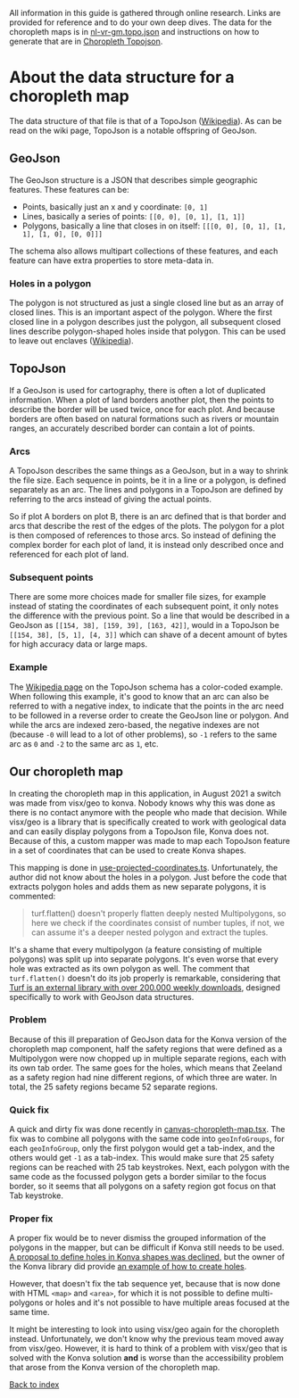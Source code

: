 All information in this guide is gathered through online research.
Links are provided for reference and to do your own deep dives.
The data for the choropleth maps is in [nl-vr-gm.topo.json](/packages/app/src/pages/api/topo-json/nl-vr-gm.topo.json) and instructions on how to generate that are in [Choropleth Topojson](choropleth-topojson.md).

# About the data structure for a choropleth map

The data structure of that file is that of a TopoJson ([Wikipedia](https://en.wikipedia.org/wiki/GeoJSON#TopoJSON)).
As can be read on the wiki page, TopoJson is a notable offspring of GeoJson.

## GeoJson

The GeoJson structure is a JSON that describes simple geographic features.
These features can be:
 - Points,
   basically just an x and y coordinate:
   `[0, 1]`
 - Lines,
   basically a series of points:
   `[[0, 0], [0, 1], [1, 1]]`
 - Polygons,
   basically a line that closes in on itself:
   `[[[0, 0], [0, 1], [1, 1], [1, 0], [0, 0]]]`

The schema also allows multipart collections of these features, and each feature can have extra properties to store meta-data in.

### Holes in a polygon
The polygon is not structured as just a single closed line but as an array of closed lines.
This is an important aspect of the polygon.
Where the first closed line in a polygon describes just the polygon, all subsequent closed lines describe polygon-shaped holes inside that polygon.
This can be used to leave out enclaves ([Wikipedia](https://en.wikipedia.org/wiki/Enclave_and_exclave)).

## TopoJson

If a GeoJson is used for cartography, there is often a lot of duplicated information.
When a plot of land borders another plot, then the points to describe the border will be used twice, once for each plot.
And because borders are often based on natural formations such as rivers or mountain ranges, an accurately described border can contain a lot of points.

### Arcs
A TopoJson describes the same things as a GeoJson, but in a way to shrink the file size.
Each sequence in points, be it in a line or a polygon, is defined separately as an arc.
The lines and polygons in a TopoJson are defined by referring to the arcs instead of giving the actual points.

So if plot A borders on plot B, there is an arc defined that is that border and arcs that describe the rest of the edges of the plots.
The polygon for a plot is then composed of references to those arcs.
So instead of defining the complex border for each plot of land, it is instead only described once and referenced for each plot of land.

### Subsequent points
There are some more choices made for smaller file sizes, for example instead of stating the coordinates of each subsequent point, it only notes the difference with the previous point.
So a line that would be described in a GeoJson as `[[154, 38], [159, 39], [163, 42]]`, would in a TopoJson be `[[154, 38], [5, 1], [4, 3]]` which can shave of a decent amount of bytes for high accuracy data or large maps.

### Example
The [Wikipedia page](https://en.wikipedia.org/wiki/GeoJSON#TopoJSON_Schema) on the TopoJson schema has a color-coded example.
When following this example, it's good to know that an arc can also be referred to with a negative index, to indicate that the points in the arc need to be followed in a reverse order to create the GeoJson line or polygon.
And while the arcs are indexed zero-based, the negative indexes are not (because `-0` will lead to a lot of other problems), so `-1` refers to the same arc as `0` and `-2` to the same arc as `1`, etc.

## Our choropleth map
In creating the choropleth map in this application, in August 2021 a switch was made from visx/geo to konva.
Nobody knows why this was done as there is no contact anymore with the people who made that decision.
While visx/geo is a library that is specifically created to work with geological data and can easily display polygons from a TopoJson file, Konva does not.
Because of this, a custom mapper was made to map each TopoJson feature in a set of coordinates that can be used to create Konva shapes.

This mapping is done in [use-projected-coordinates.ts](/packages/app/src/components/choropleth/logic/use-projected-coordinates.ts).
Unfortunately, the author did not know about the holes in a polygon.
Just before the code that extracts polygon holes and adds them as new separate polygons, it is commented:
  > turf.flatten() doesn't properly flatten deeply nested Multipolygons,
  so here we check if the coordinates consist of number tuples, if not,
  we can assume it's a deeper nested polygon and extract the tuples.

It's a shame that every multipolygon (a feature consisting of multiple polygons) was split up into separate polygons.
It's even worse that every hole was extracted as its own polygon as well.
The comment that `turf.flatten()` doesn't do its job properly is remarkable, considering that [Turf is an external library with over 200.000 weekly downloads](https://www.npmjs.com/package/@turf/turf), designed specifically to work with GeoJson data structures.

### Problem

Because of this ill preparation of GeoJson data for the Konva version of the choropleth map component, half the safety regions that were defined as a Multipolygon were now chopped up in multiple separate regions, each with its own tab order.
The same goes for the holes, which means that Zeeland as a safety region had nine different regions, of which three are water.
In total, the 25 safety regions became 52 separate regions.

### Quick fix
A quick and dirty fix was done recently in [canvas-choropleth-map.tsx](/packages/app/src/components/choropleth/components/canvas-choropleth-map.tsx).
The fix was to combine all polygons with the same code into `geoInfoGroups`, for each `geoInfoGroup`, only the first polygon would get a tab-index, and the others would get `-1` as a tab-index.
This would make sure that 25 safety regions can be reached with 25 tab keystrokes.
Next, each polygon with the same code as the focussed polygon gets a border similar to the focus border, so it seems that all polygons on a safety region got focus on that Tab keystroke.

### Proper fix
A proper fix would be to never dismiss the grouped information of the polygons in the mapper, but can be difficult if Konva still needs to be used.
[A proposal to define holes in Konva shapes was declined](https://github.com/konvajs/konva/pull/622), but the owner of the Konva library did provide [an example of how to create holes](https://jsbin.com/rizocoluzu/1/edit?html,js,output).

However, that doesn't fix the tab sequence yet, because that is now done with HTML `<map>` and `<area>`, for which it is not possible to define multi-polygons or holes and it's not possible to have multiple areas focused at the same time.

It might be interesting to look into using visx/geo again for the choropleth instead.
Unfortunately, we don't know why the previous team moved away from visx/geo.
However, it is hard to think of a problem with visx/geo that is solved with the Konva solution **and** is worse than the accessibility problem that arose from the Konva version of the choropleth map.


[Back to index](index.md)
